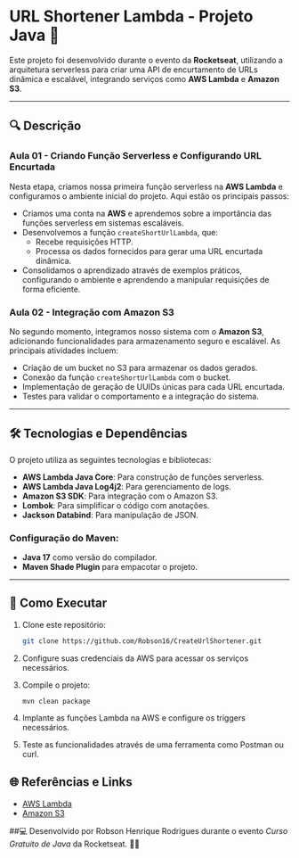 # URL Shortener Lambda - Projeto Java 🚀

Este projeto foi desenvolvido durante o evento da **Rocketseat**, utilizando a arquitetura serverless para criar uma API
de encurtamento de URLs dinâmica e escalável, integrando serviços como **AWS Lambda** e **Amazon S3**.

---

## 🔍 Descrição

### Aula 01 - Criando Função Serverless e Configurando URL Encurtada

Nesta etapa, criamos nossa primeira função serverless na **AWS Lambda** e configuramos o ambiente inicial do projeto.
Aqui estão os principais passos:

- Criamos uma conta na **AWS** e aprendemos sobre a importância das funções serverless em sistemas escaláveis.
- Desenvolvemos a função `createShortUrlLambda`, que:
    - Recebe requisições HTTP.
    - Processa os dados fornecidos para gerar uma URL encurtada dinâmica.
- Consolidamos o aprendizado através de exemplos práticos, configurando o ambiente e aprendendo a manipular requisições
  de forma eficiente.

### Aula 02 - Integração com Amazon S3

No segundo momento, integramos nosso sistema com o **Amazon S3**, adicionando funcionalidades para armazenamento seguro
e escalável. As principais atividades incluem:

- Criação de um bucket no S3 para armazenar os dados gerados.
- Conexão da função `createShortUrlLambda` com o bucket.
- Implementação de geração de UUIDs únicas para cada URL encurtada.
- Testes para validar o comportamento e a integração do sistema.

---

## 🛠️ Tecnologias e Dependências

O projeto utiliza as seguintes tecnologias e bibliotecas:

- **AWS Lambda Java Core**: Para construção de funções serverless.
- **AWS Lambda Java Log4j2**: Para gerenciamento de logs.
- **Amazon S3 SDK**: Para integração com o Amazon S3.
- **Lombok**: Para simplificar o código com anotações.
- **Jackson Databind**: Para manipulação de JSON.

### Configuração do Maven:

- **Java 17** como versão do compilador.
- **Maven Shade Plugin** para empacotar o projeto.

---

## 🚀 Como Executar

1. Clone este repositório:
   ```bash
   git clone https://github.com/Robson16/CreateUrlShortener.git
   ```

2. Configure suas credenciais da AWS para acessar os serviços necessários.

3. Compile o projeto:
    ```
   mvn clean package
   ```
4. Implante as funções Lambda na AWS e configure os triggers necessários.
5. Teste as funcionalidades através de uma ferramenta como Postman ou curl.

## 🌐 Referências e Links

- [AWS Lambda](https://aws.amazon.com/pt/lambda/)
- [Amazon S3](https://aws.amazon.com/pt/s3/)

##💻 Desenvolvido por Robson Henrique Rodrigues durante o evento *Curso Gratuito de Java* da Rocketseat. 🧑‍💻